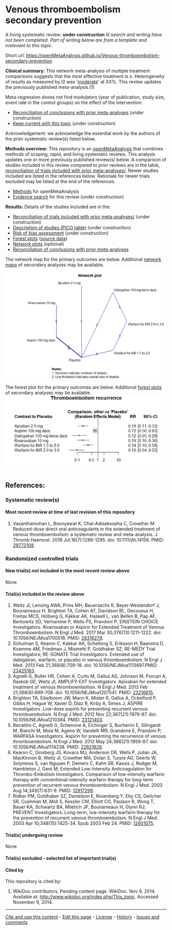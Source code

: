 Venous thromboembolism secondary prevention
============================================
A living systematic review: **under construction** *lit search and writing have not been completed. Part of writing below are from a template and irrelevant to this topic.*

Short url: https://openMetaAnalysis.github.io/Venous-thromboembolism-secondary-prevention

**Clinical summary:** This network meta-analysis of multiple treatment comparisons suggests that the most effective treatment is *x*. Heterogeneity of results as measured by I2 was '[moderate](http://handbook-5-1.cochrane.org/chapter_9/9_5_2_identifying_and_measuring_heterogeneity.htm)' at XX%. This review updates the previously published meta-analysis.(1)

Meta-regression dooes not find modulators (year of publication, study size, event rate in the control groups) on the effect of the intervention.
* [Reconciliation of conclusions with prior meta-analyses](files/reconciliation-tables/Reconciliation%20of%20conclusions.pdf) (under construction)
* [Keep current with this topic](files/searching/Keep-up.md) (under construction)

Acknowledgement: we acknowledge the essential work by the authors of the prior systematic review(s) listed below.

**Methods overview:** This repository is an [openMetaAnalysis](https://openmetaanalysis.github.io/) that combines methods of scoping, rapid, and living systematic reviews.  This analysis updates one or more previously published review(s) below. A comparison of studies included in this review compared to prior reviews are in the table, [reconciliation of trials included with prior meta-analyses/](files/reconciliation-tables/Reconciliation%20of%20studies.pdf). Newer studies included are listed in the references below. Rationale for newer trials excluded may be listed at the end of the references. 
* [Methods](http://openmetaanalysis.github.io/methods.html) for openMetaAnalysis
* [Evidence search](files/searching/evidence-search.md) for this review (under construction)

**Results:** Details of the studies included are in the:
* [Reconciliation of trials included with prior meta-analyses/](files/reconciliation-tables/Reconciliation%20of%20studies.pdf) (under construction)
* [Description of studies (PICO table)](files/study-details/table-pico.pdf) (under construction)
* [Risk of bias assessment](files/study-details/table-bias.pdf) (under construction)
* [Forest plots](../master/files/forest-plots) ([source data](files/data))
* [Network plots](../master/files/network) (optional)
* [Reconciliation of conclusions with prior meta-analyses](files/reconciliation-tables/Reconciliation%20of%20conclusions.pdf)

The network map for the primary outcomes are below. Additional [network maps](files/network) of secondary analyses may be available. 
![Principle results](files/network/Outcome-Primary.png)

The forest plot for the primary outcomes are below. Additional [forest plots](files/forest-plots) of secondary analyses may be available. 
![Principle results](files/forest-plots/Outcome-Primary.png)

References:
----------------------------------

### Systematic review(s)
#### Most recent review at time of last revision of this repository
1. Vasanthamohan L, Boonyawat K, Chai-Adisaksopha C, Crowther M. Reduced-dose direct oral anticoagulants in the extended treatment of venous thromboembolism: a systematic review and meta-analysis. J Thromb Haemost. 2018 Jul;16(7):1288-1295.  doi: 10.1111/jth.14156. PMID: [29772108](http://pubmed.gov/29772108).

### Randomized controlled trials
#### New trial(s) *not* included in the most recent review above
None

#### Trial(s) included in the review above
1. Weitz JI, Lensing AWA, Prins MH, Bauersachs R, Beyer-Westendorf J, Bounameaux H, Brighton TA, Cohen AT, Davidson BL, Decousus H, Freitas MCS, Holberg G, Kakkar AK, Haskell L, van Bellen B, Pap AF, Berkowitz SD, Verhamme P, Wells PS, Prandoni P; EINSTEIN CHOICE Investigators. Rivaroxaban or Aspirin for Extended Treatment of Venous Thromboembolism. N Engl J Med. 2017 Mar 30;376(13):1211-1222. doi: 10.1056/NEJMoa1700518. PMID: [28316279](http://pubmed.gov/28316279).
2. Schulman S, Kearon C, Kakkar AK, Schellong S, Eriksson H, Baanstra D, Kvamme AM, Friedman J, Mismetti P, Goldhaber SZ; RE-MEDY Trial Investigators; RE-SONATE Trial Investigators. Extended use of dabigatran, warfarin, or placebo in venous thromboembolism. N Engl J Med. 2013 Feb 21;368(8):709-18. doi: 10.1056/NEJMoa1113697.PMID: [23425163](http://pubmed.gov/23425163).
3. Agnelli G, Buller HR, Cohen A, Curto M, Gallus AS, Johnson M, Porcari A, Raskob GE, Weitz JI; AMPLIFY-EXT Investigators. Apixaban for extended treatment of venous thromboembolism. N Engl J Med. 2013 Feb 21;368(8):699-708. doi: 10.1056/NEJMoa1207541. PMID: [23216615](http://pubmed.gov/23216615).
4. Brighton TA, Eikelboom JW, Mann K, Mister R, Gallus A, Ockelford P, Gibbs H, Hague W, Xavier D, Diaz R, Kirby A, Simes J; ASPIRE Investigators. Low-dose aspirin for preventing recurrent venous thromboembolism. N Engl J Med. 2012 Nov 22;367(21):1979-87. doi: 10.1056/NEJMoa1210384. PMID: [23121403](http://pubmed.gov/23121403).
5. Becattini C, Agnelli G, Schenone A, Eichinger S, Bucherini E, Silingardi M, Bianchi M, Moia M, Ageno W, Vandelli MR, Grandone E, Prandoni P; WARFASA Investigators. Aspirin for preventing the recurrence of venous thromboembolism. N Engl J Med. 2012 May 24;366(21):1959-67. doi: 10.1056/NEJMoa1114238. PMID: [22621626](http://pubmed.gov/22621626).
6. Kearon C, Ginsberg JS, Kovacs MJ, Anderson DR, Wells P, Julian JA, MacKinnon B, Weitz JI, Crowther MA, Dolan S, Turpie AG, Geerts W, Solymoss S, van Nguyen P, Demers C, Kahn SR, Kassis J, Rodger M, Hambleton J, Gent M; Extended Low-Intensity Anticoagulation for Thrombo-Embolism Investigators. Comparison of low-intensity warfarin therapy with conventional-intensity warfarin therapy for long-term prevention of recurrent venous thromboembolism. N Engl J Med. 2003 Aug  14;349(7):631-9.  PMID: [12917299](http://pubmed.gov/12917299).
7. Ridker PM, Goldhaber SZ, Danielson E, Rosenberg Y, Eby CS, Deitcher SR, Cushman M, Moll S, Kessler CM, Elliott CG, Paulson R, Wong T, Bauer KA, Schwartz  BA, Miletich JP, Bounameaux H, Glynn RJ; PREVENT Investigators. Long-term, low-intensity warfarin therapy for the prevention of recurrent venous thromboembolism. N Engl J Med. 2003 Apr 10;348(15):1425-34. Epub 2003 Feb 24. PMID: [12601075](http://pubmed.gov/12601075).


#### Trial(s) undergoing review
None

#### Trial(s) excluded - selected list of important trial(s)

#### Cited by
This repository is cited by:

1. WikiDoc contributors. Pending content page. WikiDoc. Nov 9, 2014. Available at: http://www.wikidoc.org/index.php/This_topic. Accessed November 9, 2014. 

-------------------------------
[Cite and use this content](https://github.com/openMetaAnalysis/openMetaAnalysis.github.io/blob/master/reusing.MD)  - [Edit this page](../../edit/master/README.md) - [License](files/LICENSE.md) - [History](../../commits/master/README.md)  - 
[Issues and comments](../../issues?q=is%3Aboth+is%3Aissue)

